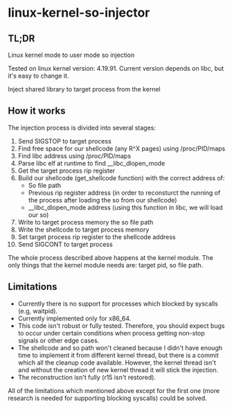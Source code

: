 # linux-kernel-so-injector
## TL;DR
Linux kernel mode to user mode so injection

Tested on linux kernel version: 4.19.91. Current version depends on libc, but it's easy to change it.

Inject shared library to target process from the kernel

## How it works
The injection process is divided into several stages:

1. Send SIGSTOP to target process
2. Find free space for our shellcode (any R^X pages) using /proc/PID/maps
3. Find libc address using /proc/PID/maps
4. Parse libc elf at runtime to find __libc_dlopen_mode
5. Get the target process rip register 
6. Build our shellcode (get_shellcode function) with the correct address of:
    * So file path
    * Previous rip register address (in order to reconsturct the running of the process after loading the so from our shellcode)
    * __libc_dlopen_mode address (using this function in libc, we will load our so)
7. Write to target process memory the so file path
8. Write the shellcode to target process memory
9. Set target process rip register to the shellcode address
10. Send SIGCONT to target process

The whole process described above happens at the kernel module.
The only things that the kernel module needs are: target pid, so file path.

## Limitations
* Currently there is no support for processes which blocked by syscalls (e.g, waitpid).
* Currently implemented only for x86_64.
* This code isn't robust or fully tested. Therefore, you should expect bugs to occur under certain conditions when process getting non-stop signals or other edge cases.
* The shellcode and so path won't cleaned because I didn't have enough time to implement it from different kernel thread, but there is a commit which all the cleanup code available. However, the kernel thread isn't and without the creation of new kernel thread it will stick the injection.
* The reconstruction isn't fully (r15 isn't restored).

All of the limitations which mentioned above except for the first one (more research is needed for supporting blocking syscalls) could be solved.
